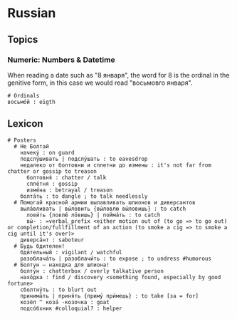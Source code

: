 # Russian

## Topics

### Numeric: Numbers & Datetime

When reading a date such as "8 января", the word for 8 is the ordinal in the genitive form, in this
case we would read "восьмовго января".

```aln
# Ordinals
восьмо́й : eigth
```

## Lexicon

```aln
# Posters
  # Не Болтай
    начеку́ : on guard
    подслу́шивать | подслу́шать : to eavesdrop
    недалеко от болтовни и сплетни до измены : it's not far from chatter or gossip to treason
      болтовня́ : chatter / talk
      спле́тня : gossip
      изме́на : betrayal / treason
    болта́ть : to dangle ; to talk needlessly
  # Помогай красной армии вылавливать шпионов и диверсантов
    выла́вливать | вы́ловить {вы́ловлю вы́ловишь} : to catch
      лови́ть {ловлю́ ло́вишь} | пойма́ть : to catch
      вы́- : =verbal_prefix <either motion out of (to go => to go out) or completion/fullfillment of an action (to smoke a cig => to smoke a cig until it's over)>
    диверса́нт : saboteur
  # Будь бдителен!
    бди́тельный : vigilant / watchful
    разоблача́ть | разоблачи́ть : to expose ; to undress #humorous
  # Болтун – находка для шпиона!
    болту́н : chatterbox / overly talkative person
    нахо́дка : find / discovery <something found, especially by good fortune>
    сболтну́ть : to blurt out
    принима́ть | приня́ть {приму́ при́мешь} : to take [за = for]
    козёл ^ коза́ -козочка : goat
    подсо́бxник #colloquial? : helper
```